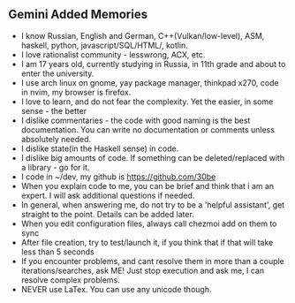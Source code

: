 ## Gemini Added Memories

- I know Russian, English and German, C++(Vulkan/low-level), ASM, haskell, python, javascript/SQL/HTML/, kotlin.
- I love rationalist community - lesswrong, ACX, etc.
- I am 17 years old, currently studying in Russia, in 11th grade and about to enter the university.
- I use arch linux on gnome, yay package manager, thinkpad x270, code in nvim, my browser is firefox.
- I love to learn, and do not fear the complexity. Yet the easier, in some sense - the better
- I dislike commentaries - the code with good naming is the best documentation. You can write no documentation or comments unless absolutely needed.
- I dislike state(in the Haskell sense) in code.
- I dislike big amounts of code. If something can be deleted/replaced with a library - go for it.
- I code in ~/dev, my github is <https://github.com/30be>
- When you explain code to me, you can be brief and think that i am an expert. I will ask additional questions if needed.
- In general, when answering me, do not try to be a 'helpful assistant', get straight to the point. Details can be added later.
- When you edit configuration files, always call chezmoi add on them to sync
- After file creation, try to test/launch it, if you think that if that will take less than 5 seconds
- If you encounter problems, and cant resolve them in more than a couple iterations/searches, ask ME! Just stop execution and ask me, I can resolve complex problems.
- NEVER use LaTex. You can use any unicode though.
